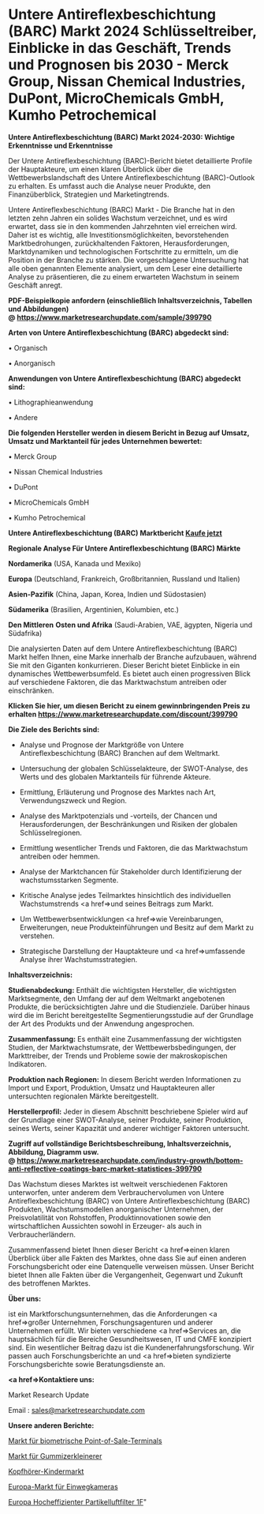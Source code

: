 # Untere Antireflexbeschichtung (BARC) Markt 2024 Schlüsseltreiber, Einblicke in das Geschäft, Trends und Prognosen bis 2030 - Merck Group, Nissan Chemical Industries, DuPont, MicroChemicals GmbH, Kumho Petrochemical

<strong>Untere Antireflexbeschichtung (BARC) Markt 2024-2030: Wichtige Erkenntnisse und Erkenntnisse</strong>

Der Untere Antireflexbeschichtung (BARC)-Bericht bietet detaillierte Profile der Hauptakteure, um einen klaren Überblick über die Wettbewerbslandschaft des Untere Antireflexbeschichtung (BARC)-Outlook zu erhalten. Es umfasst auch die Analyse neuer Produkte, den Finanzüberblick, Strategien und Marketingtrends.

Untere Antireflexbeschichtung (BARC) Markt - Die Branche hat in den letzten zehn Jahren ein solides Wachstum verzeichnet, und es wird erwartet, dass sie in den kommenden Jahrzehnten viel erreichen wird. Daher ist es wichtig, alle Investitionsmöglichkeiten, bevorstehenden Marktbedrohungen, zurückhaltenden Faktoren, Herausforderungen, Marktdynamiken und technologischen Fortschritte zu ermitteln, um die Position in der Branche zu stärken. Die vorgeschlagene Untersuchung hat alle oben genannten Elemente analysiert, um dem Leser eine detaillierte Analyse zu präsentieren, die zu einem erwarteten Wachstum in seinem Geschäft anregt.

<strong><b>PDF-Beispielkopie anfordern (einschließlich Inhaltsverzeichnis, Tabellen und Abbildungen) @ </b></strong><strong><a href=https://www.marketresearchupdate.com/sample/399790><strong>https://www.marketresearchupdate.com/sample/399790</u></a></strong></strong>

<strong>Arten von Untere Antireflexbeschichtung (BARC) abgedeckt sind:</strong>

• Organisch

• Anorganisch

<strong>Anwendungen von Untere Antireflexbeschichtung (BARC) abgedeckt sind:</strong>

• Lithographieanwendung

• Andere

<strong>Die folgenden Hersteller werden in diesem Bericht in Bezug auf Umsatz, Umsatz und Marktanteil für jedes Unternehmen bewertet:</strong>

• Merck Group

• Nissan Chemical Industries

• DuPont

• MicroChemicals GmbH

• Kumho Petrochemical

<strong>Untere Antireflexbeschichtung (BARC) Marktbericht <a href=https://www.marketresearchupdate.com/buynow/399790>Kaufe jetzt</a></strong>

<strong>Regionale Analyse Für Untere Antireflexbeschichtung (BARC) Märkte</strong>

<strong>Nordamerika</strong> (USA, Kanada und Mexiko)

<strong>Europa</strong> (Deutschland, Frankreich, Großbritannien, Russland und Italien)

<strong>Asien-Pazifik</strong> (China, Japan, Korea, Indien und Südostasien)

<strong>Südamerika</strong> (Brasilien, Argentinien, Kolumbien, etc.)

<strong>Den Mittleren</strong> <strong>Osten und Afrika</strong> (Saudi-Arabien, VAE, ägypten, Nigeria und Südafrika)

Die analysierten Daten auf dem Untere Antireflexbeschichtung (BARC) Markt helfen Ihnen, eine Marke innerhalb der Branche aufzubauen, während Sie mit den Giganten konkurrieren. Dieser Bericht bietet Einblicke in ein dynamisches Wettbewerbsumfeld. Es bietet auch einen progressiven Blick auf verschiedene Faktoren, die das Marktwachstum antreiben oder einschränken.

<strong>Klicken Sie hier, um diesen Bericht zu einem gewinnbringenden Preis zu erhalten
</strong><strong><a href=https://www.marketresearchupdate.com/discount/399790>https://www.marketresearchupdate.com/discount/399790</b></u></strong></a>

<strong>Die Ziele des Berichts sind:</strong>

- Analyse und Prognose der Marktgröße von Untere Antireflexbeschichtung (BARC) Branchen auf dem Weltmarkt.

- Untersuchung der globalen Schlüsselakteure, der SWOT-Analyse, des Werts und des globalen Marktanteils für führende Akteure.

- Ermittlung, Erläuterung und Prognose des Marktes nach Art, Verwendungszweck und Region.

- Analyse des Marktpotenzials und -vorteils, der Chancen und Herausforderungen, der Beschränkungen und Risiken der globalen Schlüsselregionen.

- Ermittlung wesentlicher Trends und Faktoren, die das Marktwachstum antreiben oder hemmen.

- Analyse der Marktchancen für Stakeholder durch Identifizierung der wachstumsstarken Segmente.

- Kritische Analyse jedes Teilmarktes hinsichtlich des individuellen Wachstumstrends <a href=>und</a> seines Beitrags zum Markt.

- Um Wettbewerbsentwicklungen <a href=>wie</a> Vereinbarungen, Erweiterungen, neue Produkteinführungen und Besitz auf dem Markt zu verstehen.

- Strategische Darstellung der Hauptakteure und <a href=>umfas</a>sende Analyse ihrer Wachstumsstrategien.

<strong>Inhaltsverzeichnis:</strong>

<strong>Studienabdeckung:</strong> Enthält die wichtigsten Hersteller, die wichtigsten Marktsegmente, den Umfang der auf dem Weltmarkt angebotenen Produkte, die berücksichtigten Jahre und die Studienziele. Darüber hinaus wird die im Bericht bereitgestellte Segmentierungsstudie auf der Grundlage der Art des Produkts und der Anwendung angesprochen.

<strong>Zusammenfassung:</strong> Es enthält eine Zusammenfassung der wichtigsten Studien, der Marktwachstumsrate, der Wettbewerbsbedingungen, der Markttreiber, der Trends und Probleme sowie der makroskopischen Indikatoren.

<strong>Produktion nach Regionen:</strong> In diesem Bericht werden Informationen zu Import und Export, Produktion, Umsatz und Hauptakteuren aller untersuchten regionalen Märkte bereitgestellt.

<strong>Herstellerprofil:</strong> Jeder in diesem Abschnitt beschriebene Spieler wird auf der Grundlage einer SWOT-Analyse, seiner Produkte, seiner Produktion, seines Werts, seiner Kapazität und anderer wichtiger Faktoren untersucht.

<strong><b>Zugriff auf vollständige Berichtsbeschreibung, Inhaltsverzeichnis, Abbildung, Diagramm usw. @ </b></strong><strong><a href=https://www.marketresearchupdate.com/industry-growth/bottom-anti-reflective-coatings-barc-market-statistices-399790>https://www.marketresearchupdate.com/industry-growth/bottom-anti-reflective-coatings-barc-market-statistices-399790</a></strong>

Das Wachstum dieses Marktes ist weltweit verschiedenen Faktoren unterworfen, unter anderem dem Verbrauchervolumen von Untere Antireflexbeschichtung (BARC) von Untere Antireflexbeschichtung (BARC) Produkten, Wachstumsmodellen anorganischer Unternehmen, der Preisvolatilität von Rohstoffen, Produktinnovationen sowie den wirtschaftlichen Aussichten sowohl in Erzeuger- als auch in Verbraucherländern.

Zusammenfassend bietet Ihnen dieser Bericht <a href=>einen</a> klaren Überblick über alle Fakten des Marktes, ohne dass Sie auf einen anderen Forschungsbericht oder eine Datenquelle verweisen müssen. Unser Bericht bietet Ihnen alle Fakten über die Vergangenheit, Gegenwart und Zukunft des betroffenen Marktes.

<strong>Über uns:</strong>

 ist ein Marktforschungsunternehmen, das die Anforderungen <a href=>großer</a> Unternehmen, Forschungsagenturen und anderer Unternehmen erfüllt. Wir bieten verschiedene <a href=>Services</a> an, die hauptsächlich für die Bereiche Gesundheitswesen, IT und CMFE konzipiert sind. Ein wesentlicher Beitrag dazu ist die Kundenerfahrungsforschung. Wir passen auch Forschungsberichte an und <a href=>bieten</a> syndizierte Forschungsberichte sowie Beratungsdienste an.

<strong><a href=>Kontaktiere uns:</a></strong>

Market Research Update

Email : sales@marketresearchupdate.com

<strong>Unsere anderen Berichte:</strong>

<a href=https://www.linkedin.com/pulse/biometric-point-of-sale-terminals-market-expected>Markt für biometrische Point-of-Sale-Terminals</a>

<a href=https://www.linkedin.com/pulse/rubber-shredders-market-size-set-grow-remarkable>Markt für Gummizerkleinerer</a>

<a href=https://www.linkedin.com/pulse/headphones-kids-market-sizing-up-anticipating-trends-consumption>Kopfhörer-Kindermarkt</a>

<a href=https://www.linkedin.com/pulse/europe-disposable-camera-market-challenges>Europa-Markt für Einwegkameras</a>

<a href=https://www.linkedin.com/pulse/europe-high-efficiency-particulate-air-filter-1f>Europa Hocheffizienter Partikelluftfilter 1F</a>"

